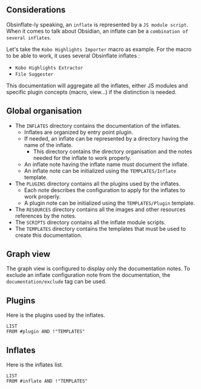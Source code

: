 ## Considerations

Obsinflate-ly speaking, an `inflate` is represented by a `JS module script`.
When it comes to talk about Obsidian, an inflate can be a `combination of several inflates`.

Let's take the `Kobo Highlights Importer` macro as example.
For the macro to be able to work, it uses several Obsinflate inflates :
- `Kobo Highlights Extractor`
- `File Suggester`

This documentation will aggregate all the inflates, either JS modules and specific plugin concepts (macro, view...) if the distinction is needed.
## Global organisation

- The `INFLATES` directory contains the documentation of the inflates.
	- Inflates are organized by entry point plugin.
	- If needed, an inflate can be represented by a directory having the name of the inflate.
		- This directory contains the directory organisation and the notes needed for the inflate to work properly.
	- An inflate note having the inflate name must document the inflate.
	- An inflate note can be initialized using the `TEMPLATES/Inflate` template.
- The `PLUGINS` directory contains all the plugins used  by the inflates.
	- Each note describes the configuration to apply for the inflates to work properly.
	- A plugin note can be initialized using the `TEMPLATES/Plugin` template.
- The `RESOURCES` directory contains all the images and other resources references by the notes.
- The `SCRIPTS` directory contains all the inflate module scripts.
- The `TEMPLATES` directory contains the templates that must be used to create this documentation.
## Graph view

The graph view is configured to display only the documentation notes.
To exclude an inflate configuration note from the documentation, the `documentation/exclude` tag can be used.
## Plugins

Here is the plugins used by the inflates.
```dataview
LIST 
FROM #plugin AND !"TEMPLATES" 
```
## Inflates

Here is the inflates list.
```dataview
LIST
FROM #inflate AND !"TEMPLATES"
```
